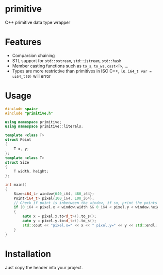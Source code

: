 # primitive
C++ primitive data type wrapper
# Features
* Comparsion chaining
* STL support for `std::ostream`, `std::istream`, `std::hash`
* Member casting functions such as `to_s`, `to_ws`, `cast<T>`, ...
* Types are more restrictive than primitives in ISO C++, i.e. `i64_t var = ui64_t(0)` will error
# Usage
```C++
#include <pair>
#include "primitive.h"

using namespace primitive;
using namespace primitive::literals;

template <class T>
struct Point
{
    T x, y;
};
template <class T>
struct Size
{
    T width, height;
};

int main()
{
    Size<i64_t> window{640_i64, 480_i64};
    Point<i64_t> pixel{100_i64, 100_i64};
    // Check if point is inbetween the window, if so, print the points location
    if (0_i64 < pixel.x < window.width && 0_i64 < pixel.y < window.height)
    {
        auto x = pixel.x.to<d_t>().to_s();
        auto y = pixel.y.to<d_t>().to_s();
        std::cout << "pixel.x=" << x << " pixel.y=" << y << std::endl;
    }
}
```
# Installation
Just copy the header into your project.
